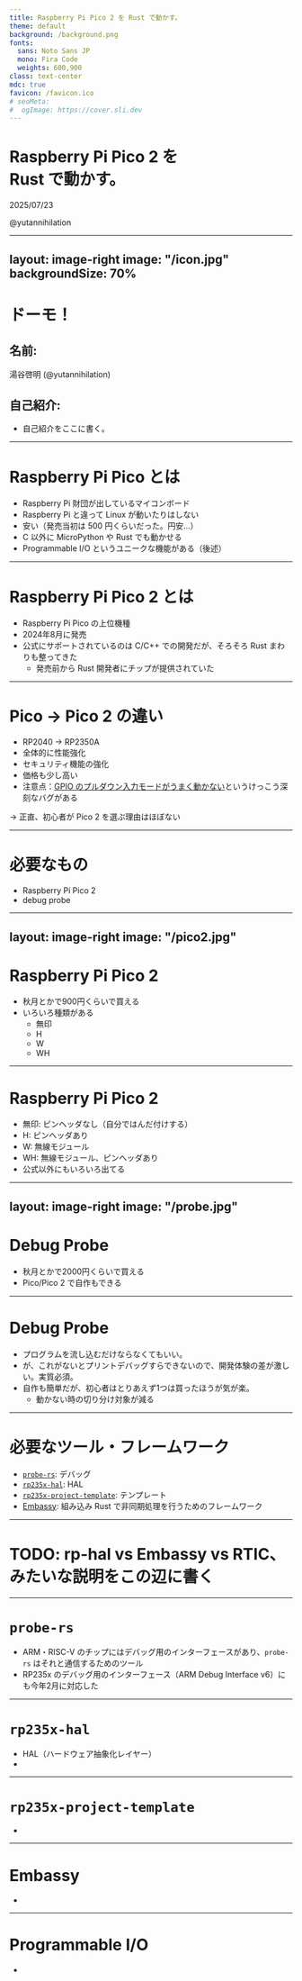 ```yaml
---
title: Raspberry Pi Pico 2 を Rust で動かす。
theme: default
background: /background.png
fonts:
  sans: Noto Sans JP
  mono: Fira Code
  weights: 600,900
class: text-center
mdc: true
favicon: /favicon.ico
# seoMeta:
#  ogImage: https://cover.sli.dev
---
```


# Raspberry Pi Pico 2 を<br/>Rust で動かす。

2025/07/23

@yutannihilation

---
layout: image-right
image: "/icon.jpg"
backgroundSize: 70%
---

# ドーモ！

## 名前:

湯谷啓明 (@yutannihilation)

## 自己紹介:

- 自己紹介をここに書く。

---

# Raspberry Pi Pico とは

- Raspberry Pi 財団が出しているマイコンボード
- Raspberry Pi と違って Linux が動いたりはしない
- 安い（発売当初は 500 円くらいだった。円安...）
- C 以外に MicroPython や Rust でも動かせる
- Programmable I/O というユニークな機能がある（後述）

---

# Raspberry Pi Pico 2 とは

- Raspberry Pi Pico の上位機種
- 2024年8月に発売
- 公式にサポートされているのは C/C++ での開発だが、そろそろ Rust まわりも整ってきた
  - 発売前から Rust 開発者にチップが提供されていた

---

# Pico → Pico 2 の違い

- RP2040 → RP2350A
- 全体的に性能強化
- セキュリティ機能の強化
- 価格も少し高い
- 注意点：[GPIO のプルダウン入力モードがうまく動かない](https://aloseed.com/it/pico-vs-pico2/)というけっこう深刻なバグがある

<v-clicks>

→ 正直、初心者が Pico 2 を選ぶ理由はほぼない

</v-clicks>


---

# 必要なもの

- Raspberry Pi Pico 2
- debug probe

---
layout: image-right
image: "/pico2.jpg"
---

# Raspberry Pi Pico 2

- 秋月とかで900円くらいで買える
- いろいろ種類がある
  - 無印
  - H
  - W
  - WH

---

# Raspberry Pi Pico 2

- 無印: ピンヘッダなし（自分ではんだ付けする）
- H: ピンヘッダあり
- W: 無線モジュール
- WH: 無線モジュール、ピンヘッダあり
- 公式以外にもいろいろ出てる

---
layout: image-right
image: "/probe.jpg"
---

# Debug Probe

- 秋月とかで2000円くらいで買える
- Pico/Pico 2 で自作もできる

---

# Debug Probe

- プログラムを流し込むだけならなくてもいい。
- が、これがないとプリントデバッグすらできないので、開発体験の差が激しい。実質必須。
- 自作も簡単だが、初心者はとりあえず1つは買ったほうが気が楽。
  - 動かない時の切り分け対象が減る

---

# 必要なツール・フレームワーク

- [`probe-rs`](https://probe.rs/): デバッグ
- [`rp235x-hal`](https://crates.io/crates/rp235x-hal): HAL
- [`rp235x-project-template`](https://github.com/rp-rs/rp235x-project-template): テンプレート
- [Embassy](https://embassy.dev/): 組み込み Rust で非同期処理を行うためのフレームワーク

---

# TODO: rp-hal vs Embassy vs RTIC、みたいな説明をこの辺に書く


---

# `probe-rs`

- ARM・RISC-V のチップにはデバッグ用のインターフェースがあり、`probe-rs` はそれと通信するためのツール
- RP235x のデバッグ用のインターフェース（ARM Debug Interface v6）にも今年2月に対応した

---

# `rp235x-hal`

- HAL（ハードウェア抽象化レイヤー）
- 

---

# `rp235x-project-template`

- 

---

# Embassy

- 

---

# Programmable I/O

- 
